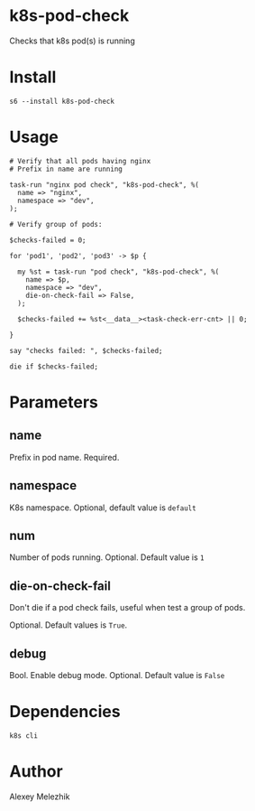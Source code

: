 # k8s-pod-check

Checks that k8s pod(s) is running

# Install

    s6 --install k8s-pod-check

# Usage

    # Verify that all pods having nginx 
    # Prefix in name are running

    task-run "nginx pod check", "k8s-pod-check", %(
      name => "nginx",
      namespace => "dev",
    );

    # Verify group of pods:

    $checks-failed = 0;

    for 'pod1', 'pod2', 'pod3' -> $p {

      my %st = task-run "pod check", "k8s-pod-check", %(
        name => $p,
        namespace => "dev",
        die-on-check-fail => False,
      );

      $checks-failed += %st<__data__><task-check-err-cnt> || 0;

    }

    say "checks failed: ", $checks-failed;

    die if $checks-failed;

# Parameters

## name

Prefix in pod name. Required.

## namespace

K8s namespace. Optional, default value is `default`

## num

Number of pods running. Optional. Default value is `1`

## die-on-check-fail

Don't die if a pod check fails, useful when test a group of pods.

Optional. Default values is `True`.

## debug

Bool. Enable debug mode. Optional. Default value is `False`

# Dependencies

`k8s cli`

# Author

Alexey Melezhik


